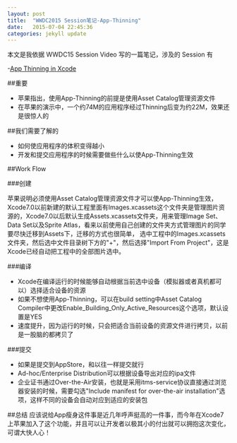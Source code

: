 ```yaml
---
layout: post
title:  "WWDC2015 Session笔记-App-Thinning"
date:   2015-07-04 22:45:36
categories: jekyll update
---
```


本文是我依据 WWDC15 Session Video 写的一篇笔记，涉及的 Session 有

-[App Thinning in Xcode](https://developer.apple.com/videos/wwdc/2015/?id=404)

##重要
- 苹果指出，使用App-Thinning的前提是使用Asset Catalog管理资源文件
- 在苹果的演示中，一个约74M的应用程序经过Thinning后变为约22M，效果还是很惊人的

##我们需要了解的
- 如何使应用程序的体积变得越小
- 开发和提交应用程序的时候需要做些什么以使App-Thinning生效


##Work Flow

###创建

苹果说明必须使用Asset Catalog管理资源文件才可以使App-Thinning生效，Xcode7.0以前新建的默认工程里面有Images.xcassets这个文件夹是管理图片资源的，Xcode7.0以后默认生成Assets.xcassets文件夹，用来管理Image Set、Data Set以及Sprite Atlas，看来以前使用自己创建的文件夹方式管理图片的同学要尽快迁移到Assets下，迁移的方式也很简单，
选中工程中的Images.xcassets文件夹，然后选中文件目录树下方的"+"，然后选择"Import From Project"，这是Xcode已经自动把工程中的全部图片选中。

###编译

- Xcode在编译运行的时候能够自动根据当前选中设备（模拟器或者真机都可以）选择适合设备的资源
- 如果不想使用App-Thinning，可以在build setting中Asset Catalog Compiler中更改Enable_Building_Only_Active_Resources这个选项，默认设置是YES
- 速度提升，因为运行的时候，只会把适合当前设备的资源文件进行拷贝，以前是一股脑的都拷贝了

###提交

- 如果是提交到AppStore，和以往一样提交就行
- Ad-hoc/Enterprise Distribution可以根据设备导出对应的ipa文件
- 企业证书通过Over-the-Air安装，也就是采用itms-service协议直接通过浏览器安装的时候，需要勾选"Include manifest for over-the-air installation"选项，这样不同的设备会自动对应到适应的安装包

##总结
应该说给App瘦身这件事是近几年呼声挺高的一件事，而今年在Xcode7上苹果加入了这个功能，并且可以让开发者以极其小的付出就可以拥抱这次变化，可谓大快人心！

